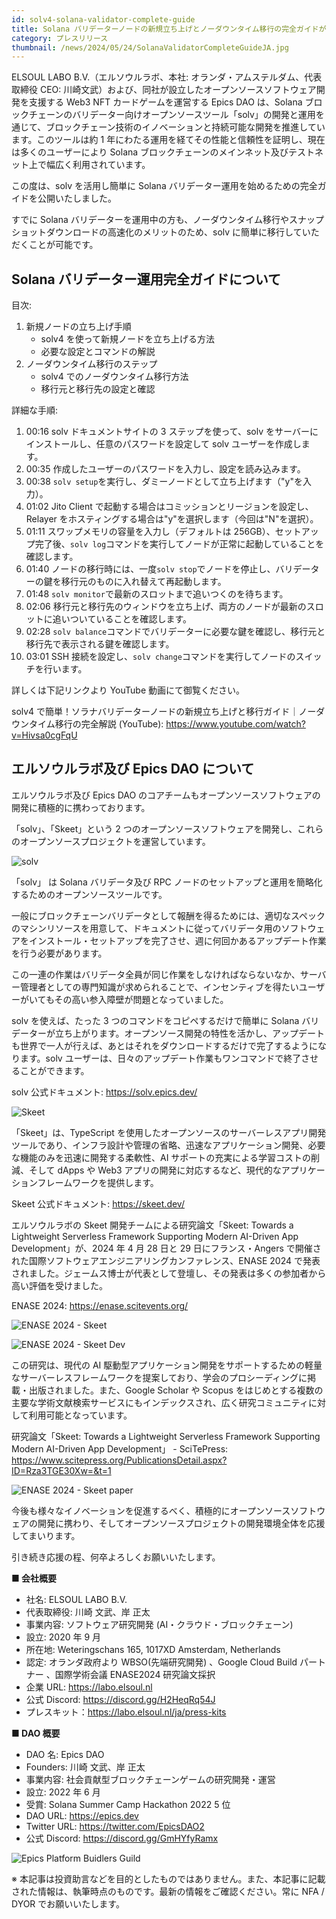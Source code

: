 ```yaml
---
id: solv4-solana-validator-complete-guide
title: Solana バリデーターノードの新規立ち上げとノーダウンタイム移行の完全ガイドが公開
category: プレスリリース
thumbnail: /news/2024/05/24/SolanaValidatorCompleteGuideJA.jpg
---
```


ELSOUL LABO B.V.（エルソウルラボ、本社: オランダ・アムステルダム、代表取締役
CEO: 川崎文武）および、同社が設立したオープンソースソフトウェア開発を支援する
Web3 NFT カードゲームを運営する Epics DAO は、Solana
ブロックチェーンのバリデーター向けオープンソースツール「solv」の開発と運用を通じて、ブロックチェーン技術のイノベーションと持続可能な開発を推進しています。このツールは約
1 年にわたる運用を経てその性能と信頼性を証明し、現在は多くのユーザーにより
Solana
ブロックチェーンのメインネット及びテストネット上で幅広く利用されています。

この度は、solv を活用し簡単に Solana
バリデーター運用を始めるための完全ガイドを公開いたしました。

すでに Solana
バリデーターを運用中の方も、ノーダウンタイム移行やスナップショットダウンロードの高速化のメリットのため、solv
に簡単に移行していただくことが可能です。

## Solana バリデーター運用完全ガイドについて

目次:

1. 新規ノードの立ち上げ手順
   - solv4 を使って新規ノードを立ち上げる方法
   - 必要な設定とコマンドの解説
2. ノーダウンタイム移行のステップ
   - solv4 でのノーダウンタイム移行方法
   - 移行元と移行先の設定と確認

詳細な手順:

1. 00:16 solv ドキュメントサイトの 3 ステップを使って、solv
   をサーバーにインストールし、任意のパスワードを設定して solv
   ユーザーを作成します。
2. 00:35 作成したユーザーのパスワードを入力し、設定を読み込みます。
3. 00:38 `solv setup`を実行し、ダミーノードとして立ち上げます（"y"を入力）。
4. 01:02 Jito Client で起動する場合はコミッションとリージョンを設定し、Relayer
   をホスティングする場合は"y"を選択します（今回は"N"を選択）。
5. 01:11 スワップメモリの容量を入力し（デフォルトは
   256GB）、セットアップ完了後、`solv log`コマンドを実行してノードが正常に起動していることを確認します。
6. 01:40
   ノードの移行時には、一度`solv stop`でノードを停止し、バリデーターの鍵を移行元のものに入れ替えて再起動します。
7. 01:48 `solv monitor`で最新のスロットまで追いつくのを待ちます。
8. 02:06
   移行元と移行先のウィンドウを立ち上げ、両方のノードが最新のスロットに追いついていることを確認します。
9. 02:28
   `solv balance`コマンドでバリデーターに必要な鍵を確認し、移行元と移行先で表示される鍵を確認します。
10. 03:01 SSH
    接続を設定し、`solv change`コマンドを実行してノードのスイッチを行います。

詳しくは下記リンクより YouTube 動画にて御覧ください。

solv4
で簡単！ソラナバリデーターノードの新規立ち上げと移行ガイド｜ノーダウンタイム移行の完全解説
(YouTube): https://www.youtube.com/watch?v=Hivsa0cgFqU

## エルソウルラボ及び Epics DAO について

エルソウルラボ及び Epics DAO
のコアチームもオープンソースソフトウェアの開発に積極的に携わっております。

「solv」、「Skeet」という 2
つのオープンソースソフトウェアを開発し、これらのオープンソースプロジェクトを運営しています。

![solv](/news/2024/03/12/solvJA.jpg)

「solv」 は Solana バリデータ及び RPC
ノードのセットアップと運用を簡略化するためのオープンソースツールです。

一般にブロックチェーンバリデータとして報酬を得るためには、適切なスペックのマシンリソースを用意して、ドキュメントに従ってバリデータ用のソフトウェアをインストール・セットアップを完了させ、週に何回かあるアップデート作業を行う必要があります。

この一連の作業はバリデータ全員が同じ作業をしなければならないなか、サーバー管理者としての専門知識が求められることで、インセンティブを得たいユーザーがいてもその高い参入障壁が問題となっていました。

solv を使えば、たった 3 つのコマンドをコピペするだけで簡単に Solana
バリデーターが立ち上がります。オープンソース開発の特性を活かし、アップデートも世界で一人が行えば、あとはそれをダウンロードするだけで完了するようになります。solv
ユーザーは、日々のアップデート作業もワンコマンドで終了させることができます。

solv 公式ドキュメント: https://solv.epics.dev/

![Skeet](/news/2024/03/12/SkeetV2JA.jpg)

「Skeet」は、TypeScript
を使用したオープンソースのサーバーレスアプリ開発ツールであり、インフラ設計や管理の省略、迅速なアプリケーション開発、必要な機能のみを迅速に開発する柔軟性、AI
サポートの充実による学習コストの削減、そして dApps や Web3
アプリの開発に対応するなど、現代的なアプリケーションフレームワークを提供します。

Skeet 公式ドキュメント: https://skeet.dev/

エルソウルラボの Skeet 開発チームによる研究論文「Skeet: Towards a Lightweight
Serverless Framework Supporting Modern AI-Driven App Development」が、2024 年 4
月 28 日と 29 日にフランス・Angers
で開催された国際ソフトウェアエンジニアリングカンファレンス、ENASE 2024
で発表されました。ジェームス博士が代表として登壇し、その発表は多くの参加者から高い評価を受けました。

ENASE 2024: https://enase.scitevents.org/

![ENASE 2024 - Skeet](/news/2024/05/10/SkeetENASE2024ResearchPaperPublished.jpg)

![ENASE 2024 - Skeet Dev](/news/2024/05/02/ENASEelsoulTeam.jpg)

この研究は、現代の AI
駆動型アプリケーション開発をサポートするための軽量なサーバーレスフレームワークを提案しており、学会のプロシーディングに掲載・出版されました。また、Google
Scholar や Scopus
をはじめとする複数の主要な学術文献検索サービスにもインデックスされ、広く研究コミュニティに対して利用可能となっています。

研究論文「Skeet: Towards a Lightweight Serverless Framework Supporting Modern
AI-Driven App Development」 - SciTePress:
https://www.scitepress.org/PublicationsDetail.aspx?ID=Rza3TGE30Xw=&t=1

![ENASE 2024 - Skeet paper](/news/2024/04/24/ENASE2024AfterTheConference.jpg)

今後も様々なイノベーションを促進するべく、積極的にオープンソースソフトウェアの開発に携わり、そしてオープンソースプロジェクトの開発環境全体を応援してまいります。

引き続き応援の程、何卒よろしくお願いいたします。

**■ 会社概要**

- 社名: ELSOUL LABO B.V.
- 代表取締役: 川崎 文武、岸 正太
- 事業内容: ソフトウェア研究開発 (AI・クラウド・ブロックチェーン)
- 設立: 2020 年 9 月
- 所在地: Weteringschans 165, 1017XD Amsterdam, Netherlands
- 認定: オランダ政府より WBSO(先端研究開発) 、Google Cloud Build パートナー
  、国際学術会議 ENASE2024 研究論文採択
- 企業 URL: https://labo.elsoul.nl
- 公式 Discord: https://discord.gg/H2HeqRq54J
- プレスキット：https://labo.elsoul.nl/ja/press-kits

**■ DAO 概要**

- DAO 名: Epics DAO
- Founders: 川崎 文武、岸 正太
- 事業内容: 社会貢献型ブロックチェーンゲームの研究開発・運営
- 設立: 2022 年 6 月
- 受賞: Solana Summer Camp Hackathon 2022 5 位
- DAO URL: https://epics.dev
- Twitter URL: https://twitter.com/EpicsDAO2
- 公式 Discord: https://discord.gg/GmHYfyRamx

![Epics Platform Buidlers Guild](/news/2024/04/19/AboutOpenSourceProblemJA.jpg)

※
本記事は投資助言などを目的としたものではありません。また、本記事に記載された情報は、執筆時点のものです。最新の情報をご確認ください。常に
NFA / DYOR でお願いいたします。
